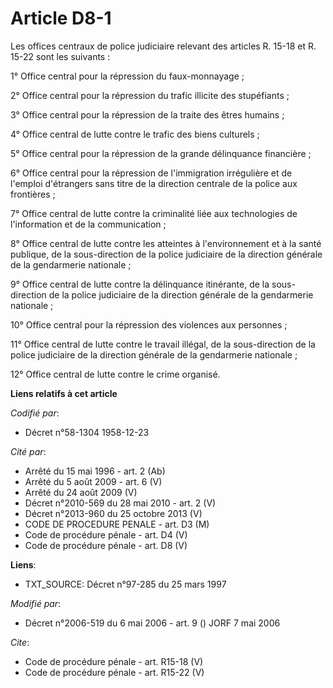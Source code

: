 # Article D8-1

Les offices centraux de police judiciaire relevant des articles R. 15-18 et R. 15-22 sont les suivants : 

1° Office central pour la répression du faux-monnayage ; 

2° Office central pour la répression du trafic illicite des stupéfiants ; 

3° Office central pour la répression de la traite des êtres humains ; 

4° Office central de lutte contre le trafic des biens culturels ; 

5° Office central pour la répression de la grande délinquance financière ; 

6° Office central pour la répression de l'immigration irrégulière et de l'emploi d'étrangers sans titre de la direction
centrale de la police aux frontières ; 

7° Office central de lutte contre la criminalité liée aux technologies de l'information et de la communication ; 

8° Office central de lutte contre les atteintes à l'environnement et à la santé publique, de la sous-direction de la police
judiciaire de la direction générale de la gendarmerie nationale ; 

9° Office central de lutte contre la délinquance itinérante, de la sous-direction de la police judiciaire de la direction
générale de la gendarmerie nationale ; 

10° Office central pour la répression des violences aux personnes ; 

11° Office central de lutte contre le travail illégal, de la sous-direction de la police judiciaire de la direction générale
de la gendarmerie nationale ; 

12° Office central de lutte contre le crime organisé.

**Liens relatifs à cet article**

_Codifié par_:

  - Décret n°58-1304 1958-12-23

_Cité par_:

  - Arrêté du 15 mai 1996 - art. 2 (Ab)
  - Arrêté du 5 août 2009 - art. 6 (V)
  - Arrêté du 24 août 2009 (V)
  - Décret n°2010-569 du 28 mai 2010 - art. 2 (V)
  - Décret n°2013-960 du 25 octobre 2013 (V)
  - CODE DE PROCEDURE PENALE - art. D3 (M)
  - Code de procédure pénale - art. D4 (V)
  - Code de procédure pénale - art. D8 (V)

**Liens**:

  - TXT_SOURCE: Décret n°97-285 du 25 mars 1997

_Modifié par_:

  - Décret n°2006-519 du 6 mai 2006 - art. 9 () JORF 7 mai 2006

_Cite_:

  - Code de procédure pénale - art. R15-18 (V)
  - Code de procédure pénale - art. R15-22 (V)

